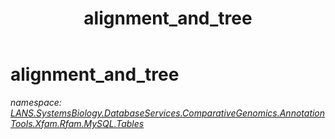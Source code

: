 ﻿---
title: alignment_and_tree
---

# alignment_and_tree
_namespace: [LANS.SystemsBiology.DatabaseServices.ComparativeGenomics.AnnotationTools.Xfam.Rfam.MySQL.Tables](N-LANS.SystemsBiology.DatabaseServices.ComparativeGenomics.AnnotationTools.Xfam.Rfam.MySQL.Tables.html)_







